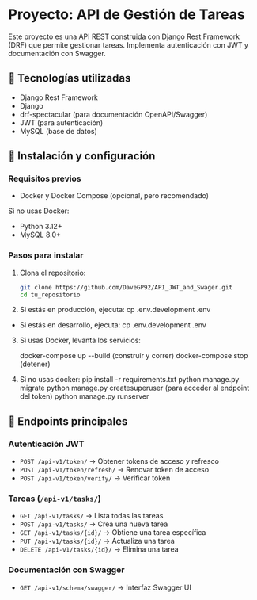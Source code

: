 # Proyecto: API de Gestión de Tareas

Este proyecto es una API REST construida con Django Rest Framework (DRF) que permite gestionar tareas. Implementa autenticación con JWT y documentación con Swagger.

## 🚀 Tecnologías utilizadas
- Django Rest Framework
- Django
- drf-spectacular (para documentación OpenAPI/Swagger)
- JWT (para autenticación)
- MySQL (base de datos)

## 📌 Instalación y configuración
### Requisitos previos
- Docker y Docker Compose (opcional, pero recomendado)

Si no usas Docker:
- Python 3.12+
- MySQL 8.0+

### Pasos para instalar
1. Clona el repositorio:
   ```sh
   git clone https://github.com/DaveGP92/API_JWT_and_Swager.git
   cd tu_repositorio
   ```
2. Si estás en producción, ejecuta: 
    cp .env.development .env

-  Si estás en desarrollo, ejecuta:
    cp .env.development .env

3. Si usas Docker, levanta los servicios:
   
   docker-compose up --build (construir y correr)
   docker-compose stop (detener)
   
4. Si no usas docker:
   pip install -r requirements.txt
   python manage.py migrate
   python manage.py createsuperuser (para acceder al endpoint del token)
   python manage.py runserver

## 📡 Endpoints principales
### Autenticación JWT
- `POST /api-v1/token/` → Obtener tokens de acceso y refresco
- `POST /api-v1/token/refresh/` → Renovar token de acceso
- `POST /api-v1/token/verify/` → Verificar token

### Tareas (`/api-v1/tasks/`)
- `GET /api-v1/tasks/` → Lista todas las tareas
- `POST /api-v1/tasks/` → Crea una nueva tarea
- `GET /api-v1/tasks/{id}/` → Obtiene una tarea específica
- `PUT /api-v1/tasks/{id}/` → Actualiza una tarea
- `DELETE /api-v1/tasks/{id}/` → Elimina una tarea

### Documentación con Swagger
- `GET /api-v1/schema/swagger/` → Interfaz Swagger UI

